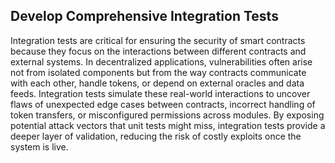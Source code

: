 ## Develop Comprehensive Integration Tests

Integration tests are critical for ensuring the security of smart contracts because they focus on the interactions between different contracts and external systems. In decentralized applications, vulnerabilities often arise not from isolated components but from the way contracts communicate with each other, handle tokens, or depend on external oracles and data feeds.
Integration tests simulate these real-world interactions to uncover flaws of unexpected edge cases between contracts, incorrect handling of token transfers, or misconfigured permissions across modules. By exposing potential attack vectors that unit tests might miss, integration tests provide a deeper layer of validation, reducing the risk of costly exploits once the system is live.